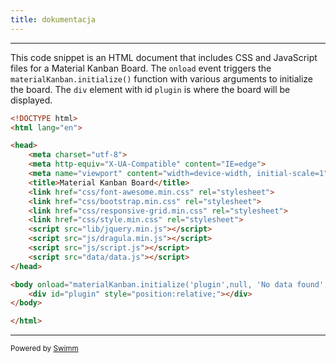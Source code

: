 ```yaml
---
title: dokumentacja
---
```

<SwmSnippet path="/index.html" line="1">

---

This code snippet is an HTML document that includes CSS and JavaScript files for a Material Kanban Board. The `onload` event triggers the `materialKanban.initialize()` function with various arguments to initialize the board. The `div` element with id `plugin` is where the board will be displayed.

```html
<!DOCTYPE html>
<html lang="en">

<head>
    <meta charset="utf-8">
    <meta http-equiv="X-UA-Compatible" content="IE=edge">
    <meta name="viewport" content="width=device-width, initial-scale=1">
    <title>Material Kanban Board</title>
    <link href="css/font-awesome.min.css" rel="stylesheet">
    <link href="css/bootstrap.min.css" rel="stylesheet">
    <link href="css/responsive-grid.min.css" rel="stylesheet">
    <link href="css/style.min.css" rel="stylesheet">
    <script src="lib/jquery.min.js"></script>
    <script src="js/dragula.min.js"></script>
    <script src="js/script.js"></script>
    <script src="data/data.js"></script>
</head>

<body onload="materialKanban.initialize('plugin',null, 'No data found',configJSON,null,null,false, true, true);">
    <div id="plugin" style="position:relative;"></div>
</body>

</html>
```

---

</SwmSnippet>

<SwmMeta version="3.0.0" repo-id="Z2l0aHViJTNBJTNBTWF0ZXJpYWwtS2FuYmFuLUJvYXJkJTNBJTNBYmxhemVqLWNoZWxtaWNraQ==" repo-name="Material-Kanban-Board"><sup>Powered by [Swimm](https://app.swimm.io/)</sup></SwmMeta>
